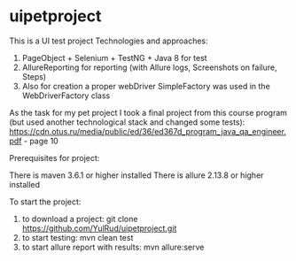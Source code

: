 # uipetproject
This is a UI test project
Technologies and approaches:
1. PageObject + Selenium + TestNG + Java 8 for test
2. AllureReporting for reporting (with Allure logs, Screenshots on failure, Steps)
3. Also for creation a proper webDriver SimpleFactory was used in the WebDriverFactory class

As the task for my pet project I took a final project from this course program (but used another technological stack and changed some tests): 
https://cdn.otus.ru/media/public/ed/36/ed367d_program_java_qa_engineer.pdf - page 10

Prerequisites for project:

There is maven 3.6.1 or higher installed
There is allure 2.13.8 or higher installed

To start the project:

1. to download a project: git clone https://github.com/YulRud/uipetproject.git
2. to start testing: mvn clean test
3. to start allure report with results: mvn allure:serve
